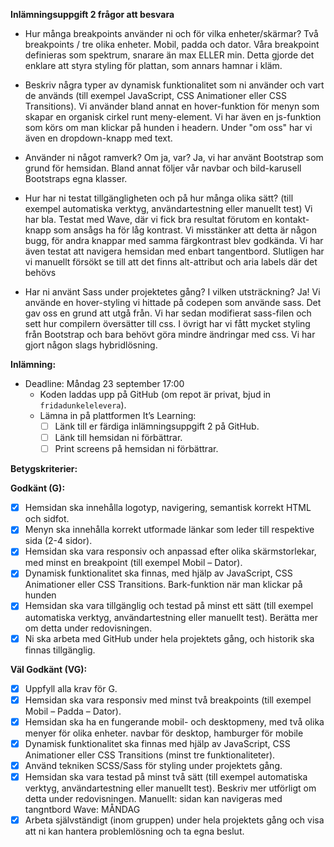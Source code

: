 **Inlämningsuppgift 2 frågor att besvara**

- Hur många breakpoints använder ni och för vilka enheter/skärmar?
Två breakpoints / tre olika enheter. Mobil, padda och dator. Våra breakpoint definieras som spektrum, snarare än max ELLER min. Detta gjorde det enklare att styra styling för plattan, som annars hamnar i kläm. 

- Beskriv några typer av dynamisk funktionalitet som ni använder och vart de används (till exempel JavaScript, CSS Animationer eller CSS Transitions).
Vi använder bland annat en hover-funktion för menyn som skapar en organisk cirkel runt meny-element. 
Vi har även en js-funktion som körs om man klickar på hunden i headern. 
Under "om oss" har vi även en dropdown-knapp med text.

- Använder ni något ramverk? Om ja, var?
Ja, vi har använt Bootstrap som grund för hemsidan. Bland annat följer vår navbar och bild-karusell Bootstraps egna klasser.

- Hur har ni testat tillgängligheten och på hur många olika sätt? (till exempel automatiska verktyg, användartestning eller manuellt test)
Vi har bla. Testat med Wave, där vi fick bra resultat förutom en kontakt-knapp som ansågs ha för låg kontrast. Vi misstänker att detta är någon bugg, för andra knappar med samma färgkontrast blev godkända.
Vi har även testat att navigera hemsidan med enbart tangentbord. Slutligen har vi manuellt försökt se till att det finns alt-attribut och aria labels där det behövs

- Har ni använt Sass under projektetes gång? I vilken utsträckning?
Ja! Vi använde en hover-styling vi hittade på codepen som använde sass. Det gav oss en grund att utgå från. Vi har sedan modifierat sass-filen och sett hur compilern översätter till css. I övrigt har vi fått mycket styling från Bootstrap och bara behövt göra mindre ändringar med css. Vi har gjort någon slags hybridlösning. 




**Inlämning:**
- Deadline: Måndag 23 september 17:00
  - Koden laddas upp på GitHub (om repot är privat, bjud in `fridadunkelelevera`).
  - Lämna in på plattformen It’s Learning:
    - [ ] Länk till er färdiga inlämningsuppgift 2 på GitHub.
    - [ ] Länk till hemsidan ni förbättrar.
    - [ ] Print screens på hemsidan ni förbättrar.

**Betygskriterier:**

**Godkänt (G):**
- [x] Hemsidan ska innehålla logotyp, navigering, semantisk korrekt HTML och sidfot.
- [x] Menyn ska innehålla korrekt utformade länkar som leder till respektive sida (2-4 sidor).
- [x] Hemsidan ska vara responsiv och anpassad efter olika skärmstorlekar, med minst en breakpoint (till exempel Mobil – Dator).
- [x] Dynamisk funktionalitet ska finnas, med hjälp av JavaScript, CSS Animationer eller CSS Transitions.
Bark-funktion när man klickar på hunden
- [x] Hemsidan ska vara tillgänglig och testad på minst ett sätt (till exempel automatiska verktyg, användartestning eller manuellt test). Berätta mer om detta under redovisningen.
- [x] Ni ska arbeta med GitHub under hela projektets gång, och historik ska finnas tillgänglig.

**Väl Godkänt (VG):**
- [x] Uppfyll alla krav för G.
- [x] Hemsidan ska vara responsiv med minst två breakpoints (till exempel Mobil – Padda – Dator).
- [x] Hemsidan ska ha en fungerande mobil- och desktopmeny, med två olika menyer för olika enheter.
navbar för desktop, hamburger för mobile
- [x] Dynamisk funktionalitet ska finnas med hjälp av JavaScript, CSS Animationer eller CSS Transitions (minst tre funktionaliteter).
- [x] Använd tekniken SCSS/Sass för styling under projektets gång.
- [x] Hemsidan ska vara testad på minst två sätt (till exempel automatiska verktyg, användartestning eller manuellt test). Beskriv mer utförligt om detta under redovisningen.
Manuellt: sidan kan navigeras med tangntbord
Wave: MÅNDAG
- [x] Arbeta självständigt (inom gruppen) under hela projektets gång och visa att ni kan hantera problemlösning och ta egna beslut.